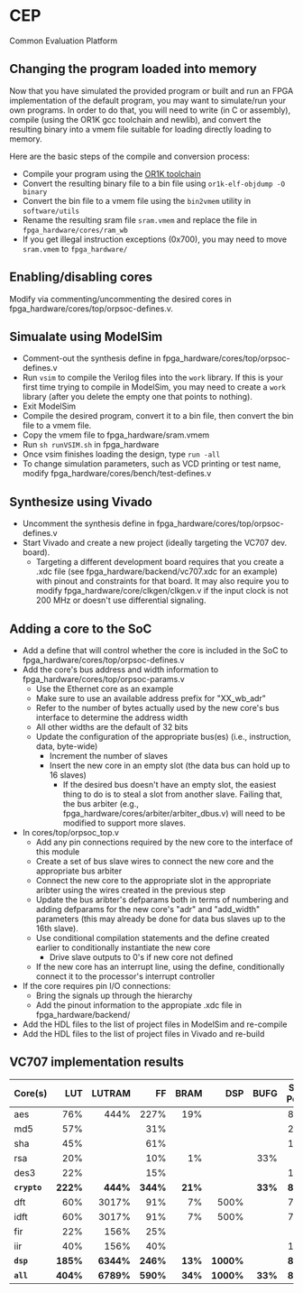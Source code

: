 # CEP
Common Evaluation Platform

## Changing the program loaded into memory

Now that you have simulated the provided program or built and run an FPGA implementation of the default program, you may want to simulate/run your own programs.  In order to do that, you will need to write (in C or assembly), compile (using the OR1K gcc toolchain and newlib), and convert the resulting binary into a vmem file suitable for loading directly loading to memory.

Here are the basic steps of the compile and conversion process:
* Compile your program using the [OR1K toolchain](http://opencores.org/or1k/OpenRISC_GNU_tool_chain)
* Convert the resulting binary file to a bin file using `or1k-elf-objdump -O binary`
* Convert the bin file to a vmem file using the `bin2vmem` utility in `software/utils`
* Rename the resulting sram file `sram.vmem` and replace the file in `fpga_hardware/cores/ram_wb`
* If you get illegal instruction exceptions (0x700), you may need to move `sram.vmem` to `fpga_hardware/`

## Enabling/disabling cores
Modify via commenting/uncommenting the desired cores in fpga_hardware/cores/top/orpsoc-defines.v.

## Simualate using ModelSim
* Comment-out the synthesis define in fpga_hardware/cores/top/orpsoc-defines.v
* Run `vsim` to compile the Verilog files into the `work` library. If this is your first time trying to compile in ModelSim, you may need to create a `work` library (after you delete the empty one that points to nothing).
* Exit ModelSim
* Compile the desired program, convert it to a bin file, then convert the bin file to a vmem file.
* Copy the vmem file to fpga_hardware/sram.vmem
* Run `sh runVSIM.sh` in fpga_hardware
* Once vsim finishes loading the design, type `run -all`
* To change simulation parameters, such as VCD printing or test name, modify fpga_hardware/cores/bench/test-defines.v

## Synthesize using Vivado
* Uncomment the synthesis define in fpga_hardware/cores/top/orpsoc-defines.v
* Start Vivado and create a new project (ideally targeting the VC707 dev. board).
    * Targeting a different development board requires that you create a .xdc file (see fpga_hardware/backend/vc707.xdc for an example) with pinout and constraints for that board.  It may also require you to modify fpga_hardware/core/clkgen/clkgen.v if the input clock is not 200 MHz or doesn't use differential signaling.
    
## Adding a core to the SoC
* Add a define that will control whether the core is included in the SoC to fpga_hardware/cores/top/orpsoc-defines.v
* Add the core's bus address and width information to fpga_hardware/cores/top/orpsoc-params.v
   * Use the Ethernet core as an example
   * Make sure to use an available address prefix for "XX_wb_adr"
   * Refer to the number of bytes actually used by the new core's bus interface to determine the address width
   * All other widths are the default of 32 bits
   * Update the configuration of the appropriate bus(es) (i.e., instruction, data, byte-wide)
      * Increment the number of slaves
      * Insert the new core in an empty slot (the data bus can hold up to 16 slaves)
         * If the desired bus doesn't have an empty slot, the easiest thing to do is to steal a slot from another slave.  Failing that, the bus arbiter (e.g., fpga_hardware/cores/arbiter/arbiter_dbus.v) will need to be modified to support more slaves.
* In cores/top/orpsoc_top.v
   * Add any pin connections required by the new core to the interface of this module
   * Create a set of bus slave wires to connect the new core and the appropriate bus arbiter
   * Connect the new core to the appropriate slot in the appropriate aribter using the wires created in the previous step
   * Update the bus aribter's defparams both in terms of numbering and adding defparams for the new core's "adr" and "add_width" parameters (this may already be done for data bus slaves up to the 16th slave).
   * Use conditional compilation statements and the define created earlier to conditionally instantiate the new core
      * Drive slave outputs to 0's if new core not defined
   * If the new core has an interrupt line, using the define, conditionally connect it to the processor's interrupt controller
* If the core requires pin I/O connections:
   * Bring the signals up through the hierarchy
   * Add the pinout information to the appropiate .xdc file in fpga_hardware/backend/
* Add the HDL files to the list of project files in ModelSim and re-compile
* Add the HDL files to the list of project files in Vivado and re-build

## VC707 implementation results

Core(s)  |LUT |LUTRAM|FF   |BRAM|DSP  |BUFG|Static Power|Dynamic Power
---------|---:|-----:|----:|---:|----:|---:|-----------:|------------:
aes      |76% |444%  |227% |19% |     |    |827%        |776%
md5      |57% |      |31%  |    |     |    |295%        |113%
sha      |45% |      |61%  |    |     |    |128%        |68%
rsa      |20% |      |10%  |1%  |     |33% |30%         |22%
des3     |22% |      |15%  |    |     |    |129%        |68%
**`crypto`**|**222%**|**444%** |**344%** |**21%** |     |**33%** |**828%**        |**1028%**
dft      |60% |3017% |91%  |7%  |500% |    |762%        |179%
idft     |60% |3017% |91%  |7%  |500% |    |706%        |173%
fir      |22% |156%  |25%  |    |     |    |97%         |56%
iir      |40% |156%  |40%  |    |     |    |139%        |71%
**`dsp`**|**185%**|**6344%**|**246%**|**13%**|**1000%**| |**822%**|**466%**
**`all`**|**404%**|**6789%**|**590%**|**34%**|**1000%**|**33%**|**838%**|**1703%**
